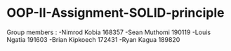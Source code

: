 # OOP-II-Assignment-SOLID-principle
 Group members :
 -Nimrod Kobia 168357
 -Sean Muthomi 190119
 -Louis Ngatia 191603
 -Brian Kipkoech 172431
 -Ryan Kagua   189820
